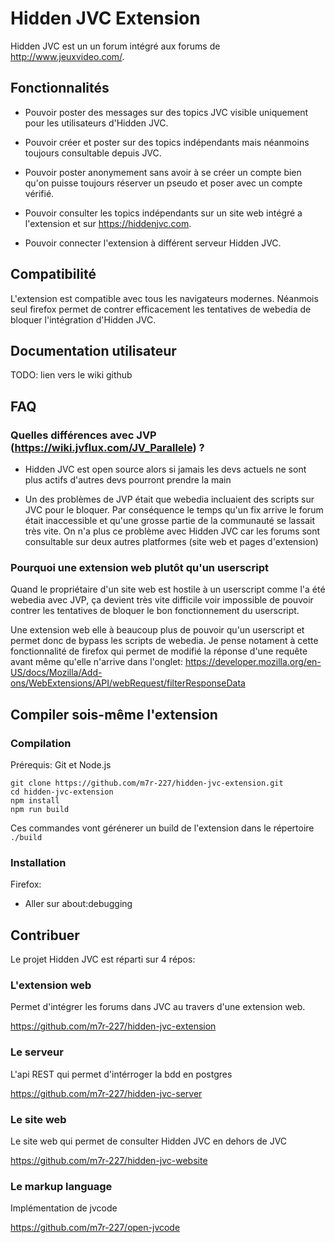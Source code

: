 # Hidden JVC Extension

Hidden JVC est un un forum intégré aux forums de http://www.jeuxvideo.com/.

## Fonctionnalités

* Pouvoir poster des messages sur des topics JVC visible uniquement pour les utilisateurs d'Hidden JVC.

* Pouvoir créer et poster sur des topics indépendants mais néanmoins toujours consultable depuis JVC.

* Pouvoir poster anonymement sans avoir à se créer un compte bien qu'on puisse toujours réserver un pseudo et poser avec un compte vérifié.

* Pouvoir consulter les topics indépendants sur un site web intégré a l'extension et sur https://hiddenjvc.com.

* Pouvoir connecter l'extension à différent serveur Hidden JVC.

## Compatibilité
L'extension est compatible avec tous les navigateurs modernes.
Néanmois seul firefox permet de contrer efficacement les tentatives de webedia de bloquer l'intégration d'Hidden JVC.

## Documentation utilisateur
TODO: lien vers le wiki github

## FAQ

### Quelles différences avec JVP (https://wiki.jvflux.com/JV_Parallele) ?

* Hidden JVC est open source alors si jamais les devs actuels ne sont plus actifs d'autres devs pourront prendre la main

* Un des problèmes de JVP était que webedia incluaient des scripts sur JVC pour le bloquer. Par conséquence le temps qu'un fix arrive le forum était inaccessible et qu'une grosse partie de la communauté se lassait très vite. On n'a plus ce problème avec Hidden JVC car les forums sont consultable sur deux autres platformes (site web et pages d'extension)

### Pourquoi une extension web plutôt qu'un userscript

Quand le propriétaire d'un site web est hostile à un userscript comme l'a été webedia avec JVP, ça devient très vite difficile voir impossible de pouvoir contrer les tentatives de bloquer le bon fonctionnement du userscript.

Une extension web elle à beaucoup plus de pouvoir qu'un userscript et permet donc de bypass les scripts de webedia. Je pense notament à cette fonctionnalité de firefox qui permet de modifié la réponse d'une requête avant même qu'elle n'arrive dans l'onglet: https://developer.mozilla.org/en-US/docs/Mozilla/Add-ons/WebExtensions/API/webRequest/filterResponseData

## Compiler sois-même l'extension

### Compilation

Prérequis: Git et Node.js

    git clone https://github.com/m7r-227/hidden-jvc-extension.git
    cd hidden-jvc-extension
    npm install
    npm run build

Ces commandes vont gérénerer un build de l'extension dans le répertoire `./build`

### Installation
Firefox:

* Aller sur about:debugging

## Contribuer

Le projet Hidden JVC est réparti sur 4 répos:

### L'extension web
Permet d'intégrer les forums dans JVC au travers d'une extension web.

https://github.com/m7r-227/hidden-jvc-extension

### Le serveur
L'api REST qui permet d'intérroger la bdd en postgres

https://github.com/m7r-227/hidden-jvc-server

### Le site web
Le site web qui permet de consulter Hidden JVC en dehors de JVC

https://github.com/m7r-227/hidden-jvc-website

### Le markup language
Implémentation de jvcode

https://github.com/m7r-227/open-jvcode
